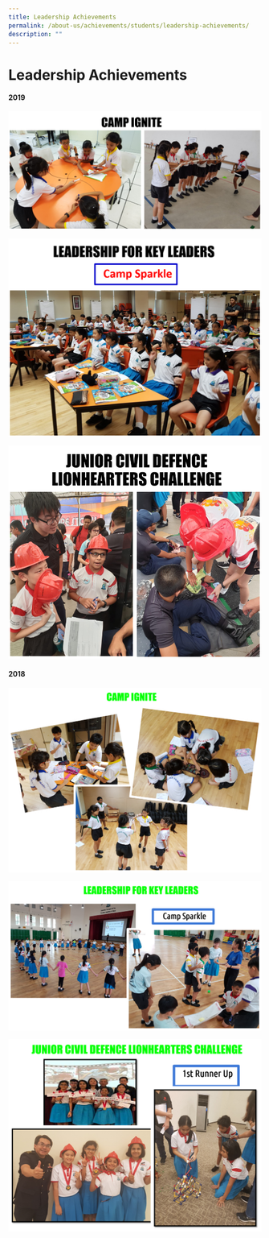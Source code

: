 ```yaml
---
title: Leadership Achievements
permalink: /about-us/achievements/students/leadership-achievements/
description: ""
---
```

# **Leadership Achievements**
#### 2019
![](/images/Picture16.png)

![](/images/Picture17.png)

![](/images/Picture18.png)

#### 2018

![](/images/Picture25.png)

![](/images/Picture26.png)

![](/images/Picture27.png)
